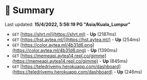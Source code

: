 # 📖 Summary
Last updated: **15/4/2022, 5:56:19 PG "Asia/Kuala_Lumpur"**

- `GET` [https://shrt.ml](https://shrt.ml) - **Up** (2187ms)
- `GET` [https://hst.aytea.ml/](https://hst.aytea.ml/) - **Up** (254ms)
- `GET` [https://color.aytea.ml/4b31d6.png](https://color.aytea.ml/4b31d6.png) - **Up** (1390ms)
- `GET` [https://memeapi.aytea14.repl.co/gimme](https://memeapi.aytea14.repl.co/gimme) - **Up** (845ms)
- `GET` [https://teledrivemy.herokuapp.com/dashboard](https://teledrivemy.herokuapp.com/dashboard) - **Up** (246ms)
